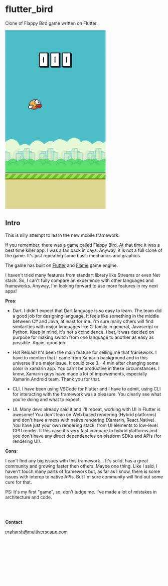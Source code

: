 # flutter_bird

Clone of Flappy Bird game written on Flutter.

 ![an example](animation.gif)

## Intro

This is silly attempt to learn the new mobile framework.

If you remember, there was a game called Flappy Bird. At that time it was a best time killer app. I was a fan back in days. Anyway, it is not a full clone of the game. It's just repeating some basic mechanics and graphics.

The game has built on [Flutter](https://github.com/flutter/flutter) and [Flame](https://github.com/luanpotter/flame) game engine.

I haven't tried many features from standart library like Streams or even Net stack. So, I can't fully compare an experience with other languages and frameworks. Anyway, I'm looking forward to use more features in my next apps!

**Pros**:

- Dart. I didn't expect that Dart language is so easy to learn. The team did a good job for designing language. It feels like something in the middle between C# and Java, at least for me. I'm sure many others will find similarities with major languages like C-family in general, Javascript or Python. Keep in mind, it's not a coincidence. I bet, it was decided on purpose for making switch from one language to another as easy as possible. Again, good job.

- Hot Reload! It's been the main feature for selling me that framework. I have to mention that I came from Xamarin background and in this universe it's a major issue. It could take 3 - 4 min after changing some color in xamarin app. You can't be productive in these circumstances. I know, Xamarin guys have made a lot of impowements, especially Xamarin.Android team. Thank you for that.

- CLI. I have been using VSCode for Flutter and I have to admit, using CLI for interacting with the framework was a pleasure. You clearly see what you're doing and what to expect.

- UI. Many devs already said it and I'll repeat, working with UI in Flutter is awesome! You don't lean on Web based rendering (Hybrid platforms) and don't have a mess with native rendering (Xamarin, React.Native). You have just your own rendering stack, from UI elements to low-level GPU render. It this case it's very fast compare to hybrid platforms and you don't have any direct dependencies on platform SDKs and APIs (for rendering UI).

**Cons**:

I can't find any big issues with this framework... It's solid, has a great community and growing faster then others. Maybe one thing. Like I said, I haven't touch many parts of framework but, as far as I know, there is some issues with interop to native APIs. But I'm sure community will find out some cure for that.

PS: It's my first "game", so, don't judge me. I've made a lot of mistakes in architecture and code.



<br>
<br>

**Contact**

praharsh@multiverseapp.com
<img src="Pink and Purple Professional LinkedIn Banner.gif" width=800>